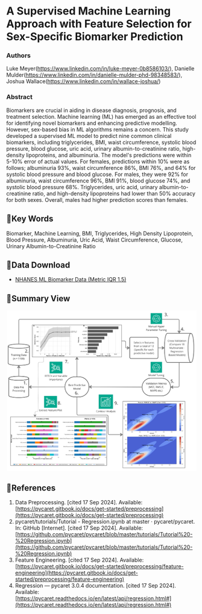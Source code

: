 # A Supervised Machine Learning Approach with Feature Selection for Sex-Specific Biomarker Prediction

### Authors
Luke Meyer(https://www.linkedin.com/in/luke-meyer-0b8586103/), Danielle Mulder(https://www.linkedin.com/in/danielle-mulder-phd-98348583/), Joshua Wallace(https://www.linkedin.com/in/wallace-joshua/)

### Abstract
Biomarkers are crucial in aiding in disease diagnosis, prognosis, and treatment selection. Machine learning (ML) has emerged as an effective tool for identifying novel biomarkers and enhancing predictive modelling. However, sex-based bias in ML algorithms remains a concern. This study developed a supervised ML model to predict nine common clinical biomarkers, including triglycerides, BMI, waist circumference, systolic blood pressure, blood glucose, uric acid, urinary albumin-to-creatinine ratio, high-density lipoproteins, and albuminuria. The model's predictions were within 5-10% error of actual values. For females, predictions within 10% were as follows; albuminuria 93%, waist circumference 86%, BMI 76%, and 64% for systolic blood pressure and blood glucose. For males, they were 92% for albuminuria, waist circumference 96%, BMI 91%, blood glucose 74%, and systolic blood pressure 68%. Triglycerides, uric acid, urinary albumin-to-creatinine ratio, and high-density lipoproteins had lower than 50% accuracy for both sexes. Overall, males had higher prediction scores than females.


## 🚀Key Words

Biomarker, Machine Learning, BMI, Triglycerides, High Density Lipoprotein, Blood Pressure, Albuminuria, Uric Acid, Waist Circumference, Glucose, Urinary Albumin-to-Creatinine Ratio


## 🚀Data Download

- [NHANES ML Biomarker Data (Metric IQR 1.5)](https://github.com/SapioSentient/Biomarker-Machine-Learning-Data/blob/main/NHANES_ML_Biomarker_Data_Metric_IQR(1.5).csv)


## 🚀Summary View

![Figure 1](https://github.com/SapioSentient/Biomarker-Machine-Learning-Data/blob/main/Figure1.jpg)




## 🚀References

1. Data Preprocessing. [cited 17 Sep 2024]. Available: [https://pycaret.gitbook.io/docs/get-started/preprocessing](https://pycaret.gitbook.io/docs/get-started/preprocessing)
2. pycaret/tutorials/Tutorial - Regression.ipynb at master · pycaret/pycaret. In: GitHub [Internet]. [cited 17 Sep 2024]. Available: [https://github.com/pycaret/pycaret/blob/master/tutorials/Tutorial%20-%20Regression.ipynb](https://github.com/pycaret/pycaret/blob/master/tutorials/Tutorial%20-%20Regression.ipynb)
3. Feature Engineering. [cited 17 Sep 2024]. Available: [https://pycaret.gitbook.io/docs/get-started/preprocessing/feature-engineering](https://pycaret.gitbook.io/docs/get-started/preprocessing/feature-engineering)
4. Regression — pycaret 3.0.4 documentation. [cited 17 Sep 2024]. Available: [https://pycaret.readthedocs.io/en/latest/api/regression.html#](https://pycaret.readthedocs.io/en/latest/api/regression.html#)

